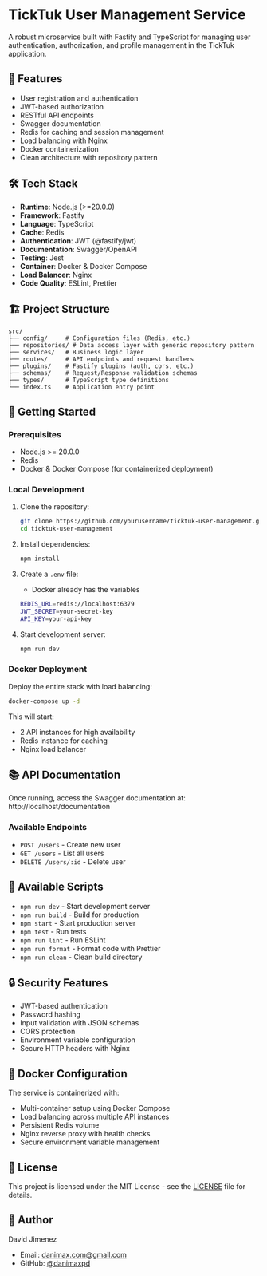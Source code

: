 # TickTuk User Management Service

A robust microservice built with Fastify and TypeScript for managing user authentication, authorization, and profile management in the TickTuk application.

## 🚀 Features

- User registration and authentication
- JWT-based authorization
- RESTful API endpoints
- Swagger documentation
- Redis for caching and session management
- Load balancing with Nginx
- Docker containerization
- Clean architecture with repository pattern

## 🛠 Tech Stack

- **Runtime**: Node.js (>=20.0.0)
- **Framework**: Fastify
- **Language**: TypeScript
- **Cache**: Redis
- **Authentication**: JWT (@fastify/jwt)
- **Documentation**: Swagger/OpenAPI
- **Testing**: Jest
- **Container**: Docker & Docker Compose
- **Load Balancer**: Nginx
- **Code Quality**: ESLint, Prettier

## 🏗 Project Structure

```
src/
├── config/     # Configuration files (Redis, etc.)
├── repositories/ # Data access layer with generic repository pattern
├── services/   # Business logic layer
├── routes/     # API endpoints and request handlers
├── plugins/    # Fastify plugins (auth, cors, etc.)
├── schemas/    # Request/Response validation schemas
├── types/      # TypeScript type definitions
└── index.ts    # Application entry point
```

## 🚀 Getting Started

### Prerequisites

- Node.js >= 20.0.0
- Redis
- Docker & Docker Compose (for containerized deployment)

### Local Development

1. Clone the repository:

   ```bash
   git clone https://github.com/yourusername/ticktuk-user-management.git
   cd ticktuk-user-management
   ```

2. Install dependencies:

   ```bash
   npm install
   ```

3. Create a `.env` file:

   - Docker already has the variables

   ```bash
   REDIS_URL=redis://localhost:6379
   JWT_SECRET=your-secret-key
   API_KEY=your-api-key
   ```

4. Start development server:

   ```bash
   npm run dev
   ```

### Docker Deployment

Deploy the entire stack with load balancing:

```bash
docker-compose up -d
```

This will start:

- 2 API instances for high availability
- Redis instance for caching
- Nginx load balancer

## 📚 API Documentation

Once running, access the Swagger documentation at:
http://localhost/documentation

### Available Endpoints

- `POST /users` - Create new user
- `GET /users` - List all users
- `DELETE /users/:id` - Delete user

## 🧪 Available Scripts

- `npm run dev` - Start development server
- `npm run build` - Build for production
- `npm start` - Start production server
- `npm test` - Run tests
- `npm run lint` - Run ESLint
- `npm run format` - Format code with Prettier
- `npm run clean` - Clean build directory

## 🔒 Security Features

- JWT-based authentication
- Password hashing
- Input validation with JSON schemas
- CORS protection
- Environment variable configuration
- Secure HTTP headers with Nginx

## 🐳 Docker Configuration

The service is containerized with:

- Multi-container setup using Docker Compose
- Load balancing across multiple API instances
- Persistent Redis volume
- Nginx reverse proxy with health checks
- Secure environment variable management

## 📝 License

This project is licensed under the MIT License - see the [LICENSE](LICENSE) file for details.

## 👤 Author

David Jimenez

- Email: danimax.com@gmail.com
- GitHub: [@danimaxpd](https://github.com/danimaxpd)
